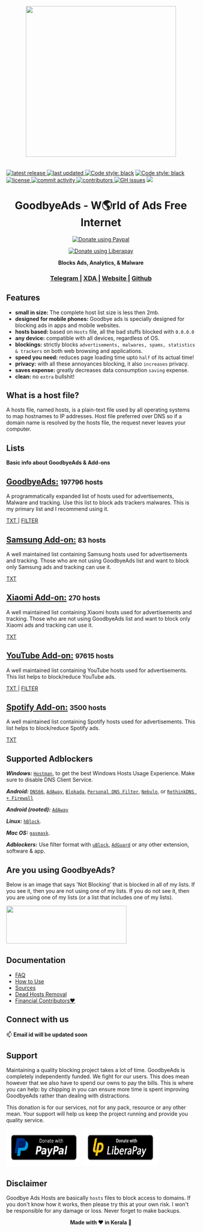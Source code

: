 <p align="center">
  <img width="400" height="400" src="https://raw.githubusercontent.com/jerryn70/GoodbyeAds/master/Images/GoodbyeAds_New_logo_Trans.png">
</p>
<br>
     
<a href="https://github.com/jerryn70/GoodbyeAds/release" > 
    <img src="https://img.shields.io/github/release/jerryn70/GoodbyeAds?label=releases&color=critical" alt="latest release" >
   <a/>
   <a href="#" > 
    <img src="https://img.shields.io/github/last-commit/jerryn70/GoodbyeAds?label=Last%20Updated" alt="last updated" >
   <a/>
   <a href="https://github.com/jerryn70/GoodbyeAds"><img alt="Code style: black" src="https://img.shields.io/badge/build%20-passing-ff69b4.svg"></a>
   <a href="https://github.com/jerryn70/GoodbyeAds"><img alt="Code style: black" src="https://img.shields.io/badge/status%20-stable-FF1493.svg"></a>
   <a href="https://github.com/jerryn70/GoodbyeAds/blob/master/LICENSE" > 
    <img src="https://img.shields.io/github/license/jerryn70/GoodbyeAds?label=License&color=blueviolet" alt="license" >
  <a/>
   <a href="https://github.com/jerryn70/GoodbyeAds/commits/master" > 
    <img src="https://img.shields.io/github/commit-activity/m/jerryn70/GoodbyeAds?label=Commit%20Activity" alt="commit activity" >
  <a/>
  <a href="https://github.com/jerryn70/GoodbyeAds/graphs/contributors" > 
    <img src="https://img.shields.io/github/contributors/jerryn70/GoodbyeAds?label=Contributors&color=yellow" alt="contributors" >
  <a/>
<a href="https://github.com/jerryn70/GoodbyeAds/issues"><img src="https://img.shields.io/github/issues/jerryn70/GoodbyeAds?color=red&logo=github&style=plastic" alt="GH issues"></a>
<a href="https://github.com/jerryn70/GoodbyeAds"><img src="https://hits.seeyoufarm.com/api/count/incr/badge.svg?url=https%3A%2F%2Fgithub.com%2Fjerryn70%2FGoodbyeAds_fGHyh&count_bg=%234572CD&title_bg=%23555555&icon=&icon_color=%23E7E7E7&title=views%3A+%28today%2FTotal%29&edge_flat=false"/></a>       

   
<h1 align="center">GoodbyeAds - W🌎rld of Ads Free Internet</h1> 
<p align="center">
  <a href="https://paypal.me/jerryn70" target="_blank"><img alt="Donate using Paypal" src="https://www.paypalobjects.com/en_US/i/btn/btn_donateCC_LG.gif"></a>
</p>

<p align="center">
  <a href="https://liberapay.com/jerryn70/donate"><img alt="Donate using Liberapay" src="https://liberapay.com/assets/widgets/donate.svg"></a>
</p>

<p align="center">
  <strong>Blocks Ads, Analytics, & Malware</strong>
</p>

<div align="center">
  <h3>
    <a href="https://t.me/GoodbyeAds">
      Telegram
    </a>
    <span> | </span>
    <a href="https://forum.xda-developers.com/android/software-hacking/goodbye-ads-advanced-protection-ads-ad-t3827269">
      XDA
    </a>
    <span> | </span>
    <a href="https://jerryn70.github.io/GoodbyeAds">
      Website
    </a>
<span> | </span>
    <a href="https://github.com/jerryn70/GoodbyeAds">
      Github
    </a>




  </h3>
</div>

## Features

- __small in size:__ The complete host list size is less then 2mb.
- __designed for mobile phones:__ Goodbye ads is specially designed for blocking ads in apps and mobile websites.
- __hosts based:__ based on `Hosts` file, all the bad stuffs blocked with `0.0.0.0`
- __any device:__ compatible with all devices, regardless of OS.
- __blockings:__ strictly blocks `advertisements, malwares, spams, statistics & trackers` on both web browsing and applications.
- __speed you need:__ reduces page loading time upto `half` of its actual time!
- __privacy:__ with all these annoyances blocking, it also `increases` privacy.
- __saves expense:__ greatly decreases data consumption `saving` expense.
- __clean:__ no `extra` bullshit! 

## What is a host file?                 
       
 A hosts file, named hosts, is a plain-text file used by all operating systems to map hostnames to IP addresses. Host file preferred over DNS so  if a domain name is resolved by the hosts file, the request never leaves your computer.
 
## Lists

__Basic info about GoodbyeAds & Add-ons__

<section>
<h2>
<a href="https://raw.githubusercontent.com/jerryn70/GoodbyeAds/master/Hosts/GoodbyeAds.txt">GoodbyeAds:</a>
<small><span id="GoodbyeAds-count">197796</span> hosts</small>
</h2>
<p>
A programmatically expanded list of hosts used for advertisements, Malware and tracking. Use this list to block ads trackers malwares. This is my primary list and I recommend using it.
</p>
<a href="https://raw.githubusercontent.com/jerryn70/GoodbyeAds/master/Hosts/GoodbyeAds.txt">
      TXT
    </a>
    <span> | </span>
    <a href="https://raw.githubusercontent.com/jerryn70/GoodbyeAds/master/Formats/GoodbyeAds-AdBlock-Filter.txt">
      FILTER
    </a>
</section>

<section>
<h2>
<a href="https://raw.githubusercontent.com/jerryn70/GoodbyeAds/master/Extension/GoodbyeAds-Samsung-AdBlock.txt">Samsung Add-on:</a>
<small><span id="Samsung-count">83</span> hosts</small>
</h2>
<p>
A well maintained list containing Samsung hosts used for advertisements and tracking. Those who are not using GoodbyeAds list and want to block only Samsung ads and tracking can use it.
</p>
<a href="https://raw.githubusercontent.com/jerryn70/GoodbyeAds/master/Extension/GoodbyeAds-Samsung-AdBlock.txt">
      TXT
    </a>
</section>

<section>
<h2>
<a href="https://raw.githubusercontent.com/jerryn70/GoodbyeAds/master/Extension/GoodbyeAds-Xiaomi-Extension.txt">Xiaomi Add-on:</a>
<small><span id="Xiaomi-count">270</span> hosts</small>
</h2>
<p>
A well maintained list containing Xiaomi hosts used for advertisements and tracking. Those who are not using GoodbyeAds list and want to block only Xiaomi ads and tracking can use it.
</p>
<a href="https://raw.githubusercontent.com/jerryn70/GoodbyeAds/master/Extension/GoodbyeAds-Xiaomi-Extension.txt">
      TXT
    </a>
</section>

<section>
<h2>
<a href="https://raw.githubusercontent.com/jerryn70/GoodbyeAds/master/Extension/GoodbyeAds-YouTube-AdBlock.txt">YouTube Add-on:</a>
<small><span id="YouTube-count">97615</span> hosts</small>
</h2>
<p>
A well maintained list containing YouTube hosts used for advertisements. This list helps to block/reduce YouTube ads.
</p>
<a href="https://raw.githubusercontent.com/jerryn70/GoodbyeAds/master/Extension/GoodbyeAds-YouTube-AdBlock.txt">
      TXT
    </a>
    <span> | </span>
    <a href="https://raw.githubusercontent.com/jerryn70/GoodbyeAds/master/Formats/GoodbyeAds-YouTube-AdBlock-Filter.txt">
      FILTER
    </a>
</section>

<section>
<h2>
<a href="https://raw.githubusercontent.com/jerryn70/GoodbyeAds/master/Extension/GoodbyeAds-Spotify-AdBlock.txt">Spotify Add-on:</a>
<small><span id="Spotify-count">3500</span> hosts</small>
</h2>
<p>
A well maintained list containing Spotify hosts used for advertisements. This list helps to block/reduce Spotify ads.
</p>
<a href="https://raw.githubusercontent.com/jerryn70/GoodbyeAds/master/Extension/GoodbyeAds-Spotify-AdBlock.txt">
      TXT
    </a>
</section>

## Supported Adblockers

***Windows:*** [`Hostman`](http://www.abelhadigital.com/hostsman/), to get the best Windows Hosts Usage Experience. Make sure to disable DNS Client Service.       
     
***Android:*** [`DNS66`](https://f-droid.org/en/packages/org.jak_linux.dns66/), [`AdAway`](https://f-droid.org/en/packages/org.adaway/), [`Blokada`](https://f-droid.org/en/packages/org.blokada.alarm/), [`Personal DNS Filter`](https://www.zenz-solutions.de/personaldnsfilter/), [`Nebulo`](https://github.com/Ch4t4r/Nebulo), or [`RethinkDNS + Firewall`](https://github.com/celzero/rethink-app)     
     
***Android (rooted):*** [`AdAway`](https://f-droid.org/en/packages/org.adaway/)    
     
***Linux:*** [`hBlock`](https://github.com/hectorm/hBlock).   
       
***Mac OS:*** [`gasmask`](https://github.com/2ndalpha/gasmask).    
   
***Adblockers:*** Use filter format with [`uBlock`](https://github.com/gorhill/uBlock), [`AdGuard`](https://adguard.com/en/welcome.html) or any other extension, software & app.

## Are you using GoodbyeAds?

Below is an image that says 'Not Blocking' that is blocked in all of my lists.
If you see it, then you are not using one of my lists.
If you do not see it, then you are using one of my lists (or a list that includes one of my lists).

<a>
<img src="https://goodbyeads.weebly.com/uploads/1/2/2/1/122145164/not-blocking_orig.png" class="block-image" width="320px" height="100px" alt="">
                </a>


## Documentation

 - [FAQ](https://github.com/jerryn70/GoodbyeAds/blob/master/Docs/FAQ.md)
 - [How to Use](https://github.com/jerryn70/GoodbyeAds/blob/master/Docs/How%20to%20use.md)
 - [Sources](https://github.com/jerryn70/GoodbyeAds/blob/master/Docs/Sources.md)
 - [Dead Hosts Removal](https://github.com/jerryn70/GoodbyeAds/blob/master/Docs/Dead%20host%20removal.md)
 - [Financial Contributors❤️](https://github.com/jerryn70/GoodbyeAds/blob/master/Docs/Financial%20contributors.md)

## Connect with us

📫 **Email id will be updated soon**

## Support

Maintaining a quality blocking project takes a lot of time. GoodbyeAds is completely independently funded. We fight for our users. This does mean
however that we also have to spend our owns to pay the bills. This is where you can help: by chipping in you can ensure more time is spent improving GoodbyeAds rather than dealing with distractions.

This donation is for our services, not for any pack, resource or any other mean. Your support will help us keep the project running and provide you quality service. 

<a href="https://paypal.me/jerryn70" target="_blank"><img width="200" height="100" src="https://raw.githubusercontent.com/jerryn70/GoodbyeAds/master/Images/Paypal.png"></a>
<a href="https://liberapay.com/jerryn70/donate" target="_blank"><img width="200" height="100" src="https://raw.githubusercontent.com/jerryn70/GoodbyeAds/master/Images/LiberaPay.png"></a>
	
## Disclaimer

Goodbye Ads Hosts are basically `hosts` files to block access to domains. If you don't know how it works, then please try this at your own risk. I won't be responsible for any damage or loss. Never forget to make backups.



<p align="center">
  <strong>Made with ❤️ in Kerala 🌴</strong>
</p>
